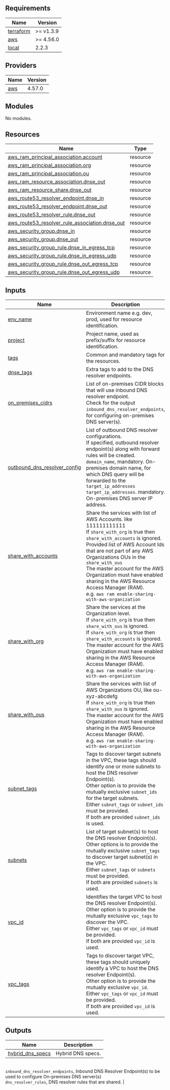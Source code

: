<!-- BEGIN_TF_DOCS -->
## Requirements

| Name | Version |
|------|---------|
| <a name="requirement_terraform"></a> [terraform](#requirement\_terraform) | >= v1.3.9 |
| <a name="requirement_aws"></a> [aws](#requirement\_aws) | >= 4.56.0 |
| <a name="requirement_local"></a> [local](#requirement\_local) | 2.2.3 |

## Providers

| Name | Version |
|------|---------|
| <a name="provider_aws"></a> [aws](#provider\_aws) | 4.57.0 |

## Modules

No modules.

## Resources

| Name | Type |
|------|------|
| [aws_ram_principal_association.account](https://registry.terraform.io/providers/hashicorp/aws/latest/docs/resources/ram_principal_association) | resource |
| [aws_ram_principal_association.org](https://registry.terraform.io/providers/hashicorp/aws/latest/docs/resources/ram_principal_association) | resource |
| [aws_ram_principal_association.ou](https://registry.terraform.io/providers/hashicorp/aws/latest/docs/resources/ram_principal_association) | resource |
| [aws_ram_resource_association.dnse_out](https://registry.terraform.io/providers/hashicorp/aws/latest/docs/resources/ram_resource_association) | resource |
| [aws_ram_resource_share.dnse_out](https://registry.terraform.io/providers/hashicorp/aws/latest/docs/resources/ram_resource_share) | resource |
| [aws_route53_resolver_endpoint.dnse_in](https://registry.terraform.io/providers/hashicorp/aws/latest/docs/resources/route53_resolver_endpoint) | resource |
| [aws_route53_resolver_endpoint.dnse_out](https://registry.terraform.io/providers/hashicorp/aws/latest/docs/resources/route53_resolver_endpoint) | resource |
| [aws_route53_resolver_rule.dnse_out](https://registry.terraform.io/providers/hashicorp/aws/latest/docs/resources/route53_resolver_rule) | resource |
| [aws_route53_resolver_rule_association.dnse_out](https://registry.terraform.io/providers/hashicorp/aws/latest/docs/resources/route53_resolver_rule_association) | resource |
| [aws_security_group.dnse_in](https://registry.terraform.io/providers/hashicorp/aws/latest/docs/resources/security_group) | resource |
| [aws_security_group.dnse_out](https://registry.terraform.io/providers/hashicorp/aws/latest/docs/resources/security_group) | resource |
| [aws_security_group_rule.dnse_in_egress_tcp](https://registry.terraform.io/providers/hashicorp/aws/latest/docs/resources/security_group_rule) | resource |
| [aws_security_group_rule.dnse_in_egress_udp](https://registry.terraform.io/providers/hashicorp/aws/latest/docs/resources/security_group_rule) | resource |
| [aws_security_group_rule.dnse_out_egress_tcp](https://registry.terraform.io/providers/hashicorp/aws/latest/docs/resources/security_group_rule) | resource |
| [aws_security_group_rule.dnse_out_egress_udp](https://registry.terraform.io/providers/hashicorp/aws/latest/docs/resources/security_group_rule) | resource |

## Inputs

| Name | Description | Type | Default | Required |
|------|-------------|------|---------|:--------:|
| <a name="input_env_name"></a> [env\_name](#input\_env\_name) | Environment name e.g. dev, prod, used for resource identification. | `string` | n/a | yes |
| <a name="input_project"></a> [project](#input\_project) | Project name, used as prefix/suffix for resource identification. | `string` | n/a | yes |
| <a name="input_tags"></a> [tags](#input\_tags) | Common and mandatory tags for the resources. | `map(string)` | n/a | yes |
| <a name="input_dnse_tags"></a> [dnse\_tags](#input\_dnse\_tags) | Extra tags to add to the DNS resolver endpoints. | `map(string)` | `{}` | no |
| <a name="input_on_premises_cidrs"></a> [on\_premises\_cidrs](#input\_on\_premises\_cidrs) | List of on-premises CIDR blocks that will use inbound DNS resolver endpoint.<br>Check for the output `inbound_dns_resolver_endpoints`, for configuring on-premises DNS server(s). | `list(string)` | `[]` | no |
| <a name="input_outbound_dns_resolver_config"></a> [outbound\_dns\_resolver\_config](#input\_outbound\_dns\_resolver\_config) | List of outbound DNS resolver configurations.<br>If specified, outbound resolver endpoint(s) along with forward rules will be created.<br>`domain_name`, mandatory. On-premises domain name, for which DNS query will be forwarded to the `target_ip_addresses`<br>`target_ip_addresses`. mandatory. On-premises DNS server IP address. | <pre>list(object({<br>    domain_name         = string<br>    target_ip_addresses = list(string)<br>  }))</pre> | `[]` | no |
| <a name="input_share_with_accounts"></a> [share\_with\_accounts](#input\_share\_with\_accounts) | Share the services with list of AWS Accounts. like 111111111111<br>If `share_with_org` is true then `share_with_accounts` is ignored.<br>Provided list of AWS Account Ids that are not part of any AWS Organizations OUs in the `share_with_ous`<br>The master account for the AWS Organization must have enabled sharing in the AWS Resource Access Manager (RAM).<br>e.g. `aws ram enable-sharing-with-aws-organization` | `list(string)` | `[]` | no |
| <a name="input_share_with_org"></a> [share\_with\_org](#input\_share\_with\_org) | Share the services at the Organization level.<br>If `share_with_org` is true then `share_with_ous` is ignored.<br>If `share_with_org` is true then `share_with_accounts` is ignored.<br>The master account for the AWS Organization must have enabled sharing in the AWS Resource Access Manager (RAM).<br>e.g. `aws ram enable-sharing-with-aws-organization` | `bool` | `true` | no |
| <a name="input_share_with_ous"></a> [share\_with\_ous](#input\_share\_with\_ous) | Share the services with list of AWS Organizations OU, like ou-xyz-abcdefg<br>If `share_with_org` is true then `share_with_ous` is ignored.<br>The master account for the AWS Organization must have enabled sharing in the AWS Resource Access Manager (RAM).<br>e.g. `aws ram enable-sharing-with-aws-organization` | `list(string)` | `[]` | no |
| <a name="input_subnet_tags"></a> [subnet\_tags](#input\_subnet\_tags) | Tags to discover target subnets in the VPC, these tags should identify one or more subnets to host the DNS resolver Endpoint(s).<br>Other option is to provide the mutually exclusive `subnet_ids` for the target subnets.<br>Either `subnet_tags` or `subnet_ids` must be provided.<br>If both are provided `subnet_ids` is used. | `map(string)` | `{}` | no |
| <a name="input_subnets"></a> [subnets](#input\_subnets) | List of target subnet(s) to host the DNS resolver Endpoint(s).<br>Other options is to provide the mutually exclusive `subnet_tags` to discover target subnet(s) in the VPC.<br>Either `subnet_tags` or `subnets` must be provided.<br>If both are provided `subnets` is used. | <pre>list(object({<br>    subnet_id  = string<br>    cidr_block = string<br>  }))</pre> | `[]` | no |
| <a name="input_vpc_id"></a> [vpc\_id](#input\_vpc\_id) | Identifies the target VPC to host the DNS resolver Endpoint(s).<br>Other option is to provide the mutually exclusive `vpc_tags` to discover the VPC.<br>Either `vpc_tags` or `vpc_id` must be provided.<br>If both are provided `vpc_id` is used. | `string` | `null` | no |
| <a name="input_vpc_tags"></a> [vpc\_tags](#input\_vpc\_tags) | Tags to discover target VPC, these tags should uniquely identify a VPC to host the DNS resolver Endpoint(s).<br>Other option is to provide the mutually exclusive `vpc_id`.<br>Either `vpc_tags` or `vpc_id` must be provided.<br>If both are provided `vpc_id` is used. | `map(string)` | `{}` | no |

## Outputs

| Name | Description |
|------|-------------|
| <a name="output_hybrid_dns_specs"></a> [hybrid\_dns\_specs](#output\_hybrid\_dns\_specs) | Hybrid DNS specs.<br>`inbound_dns_resolver_endpoints`, Inbound DNS Resolver Endpoint(s) to be used to configure On-premises DNS server(s)<br>`dns_resolver_rules`, DNS resolver rules that are shared. |
<!-- END_TF_DOCS -->

